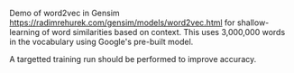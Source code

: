 Demo of word2vec in Gensim https://radimrehurek.com/gensim/models/word2vec.html for shallow-learning of word similarities based on context. This uses 3,000,000 words in the vocabulary using Google's pre-built model.

A targetted training run should be performed to improve accuracy.
